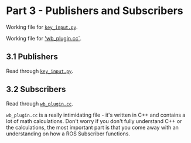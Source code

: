# Part 3 - Publishers and Subscribers

Working file for [`key_input.py`](https://github.com/uwrov/Training-Project/blob/master/src/wb/scripts/key_in.py).

Working file for ['wb_plugin.cc`](https://github.com/uwrov/Training-Project/blob/master/src/wb/plugins/wb_plugin.cc).

## 3.1 Publishers
Read through [`key_input.py`](https://github.com/uwrov/Training-Project/tree/master/Part%203/publisher).

## 3.2 Subscribers
Read through [`wb_plugin.cc`](https://github.com/uwrov/Training-Project/tree/master/Part%203/subscriber).

`wb_plugin.cc` is a really intimidating file - it's written in C++ and contains a lot of math calculations. Don't worry if you don't fully understand C++ or the calculations, the most important part is that you come away with an understanding on how a ROS Subscriber functions.